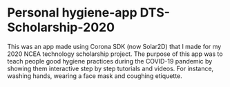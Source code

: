 # Personal hygiene-app DTS-Scholarship-2020

This was an app made using Corona SDK (now Solar2D) that I made for my 2020 NCEA technology scholarship project. The purpose of this app was to teach people good hygiene practices during the COVID-19 pandemic by showing them interactive step by step tutorials and videos. For instance, washing hands, wearing a face mask and coughing etiquette.
